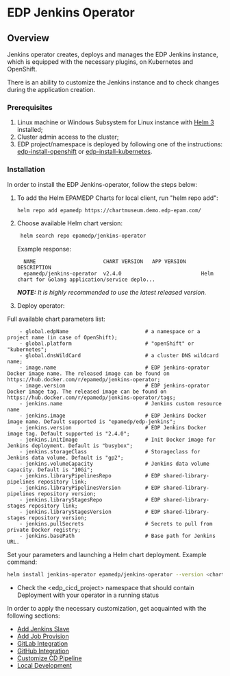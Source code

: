 # EDP Jenkins Operator

## Overview

Jenkins operator creates, deploys and manages the EDP Jenkins instance, which is equipped with the necessary plugins, on Kubernetes and OpenShift.  

There is an ability to customize the Jenkins instance and to check changes during the application creation.

### Prerequisites
1. Linux machine or Windows Subsystem for Linux instance with [Helm 3](https://helm.sh/docs/intro/install/) installed;
2. Cluster admin access to the cluster;
3. EDP project/namespace is deployed by following one of the instructions: [edp-install-openshift](https://github.com/epmd-edp/edp-install/blob/master/documentation/openshift_install_edp.md#edp-project) or [edp-install-kubernetes](https://github.com/epmd-edp/edp-install/blob/master/documentation/kubernetes_install_edp.md#edp-namespace).

### Installation
In order to install the EDP Jenkins-operator, follow the steps below:

1. To add the Helm EPAMEDP Charts for local client, run "helm repo add":
     ```bash
     helm repo add epamedp https://chartmuseum.demo.edp-epam.com/
     ```
2. Choose available Helm chart version:
    ```bash
     helm search repo epamedp/jenkins-operator
    ```
   Example response:
   ```
     NAME                      CHART VERSION   APP VERSION     DESCRIPTION
     epamedp/jenkins-operator  v2.4.0                          Helm chart for Golang application/service deplo...
     ```

    _**NOTE:** It is highly recommended to use the latest released version._

3. Deploy operator:

Full available chart parameters list:
```
    - global.edpName                         # a namespace or a project name (in case of OpenShift);
    - global.platform                        # "openShift" or "kubernetes";
    - global.dnsWildCard                     # a cluster DNS wildcard name;
    - image.name                             # EDP jenkins-oprator Docker image name. The released image can be found on https://hub.docker.com/r/epamedp/jenkins-operator;
    - image.version                          # EDP jenkins-oprator Docker image tag. The released image can be found on https://hub.docker.com/r/epamedp/jenkins-operator/tags;
    - jenkins.name                           # Jenkins custom resource name
    - jenkins.image                          # EDP Jenkins Docker image name. Default supported is "epamedp/edp-jenkins";
    - jenkins.version                        # EDP Jenkins Docker image tag. Default supported is "2.4.0";
    - jenkins.initImage                      # Init Docker image for Jenkins deployment. Default is "busybox";
    - jenkins.storageClass                   # Storageclass for Jenkins data volume. Default is "gp2";
    - jenkins.volumeCapacity                 # Jenkins data volume capacity. Default is "10Gi";
    - jenkins.libraryPipelinesRepo           # EDP shared-library-pipelines repository link;
    - jenkins.libraryPipelinesVersion        # EDP shared-library-pipelines repository version;
    - jenkins.libraryStagesRepo              # EDP shared-library-stages repository link;
    - jenkins.libraryStagesVersion           # EDP shared-library-stages repository version;
    - jenkins.pullSecrets                    # Secrets to pull from private Docker registry;
    - jenkins.basePath                       # Base path for Jenkins URL.
```
Set your parameters and launching a Helm chart deployment. Example command:
```bash
helm install jenkins-operator epamedp/jenkins-operator --version <chart_version> --namespace <edp_cicd_project> --set name=jenkins-operator --set global.edpName=<edp_cicd_project> --set global.platform=<platform_type> --set global.dnsWildCard=<cluster_DNS_wildcard> --set image.name=epamedp/jenkins-operator --set image.version=<operator_version>
```
* Check the <edp_cicd_project> namespace that should contain Deployment with your operator in a running status

In order to apply the necessary customization, get acquainted with the following sections:

* [Add Jenkins Slave](documentation/add-jenkins-slave.md) 
* [Add Job Provision](documentation/add-job-provision.md)
* [GitLab Integration](documentation/gitlab-integration.md)
* [GitHub Integration](documentation/github-integration.md)
* [Customize CD Pipeline](documentation/customize-deploy-pipeline.md)
* [Local Development](documentation/local-development.md)